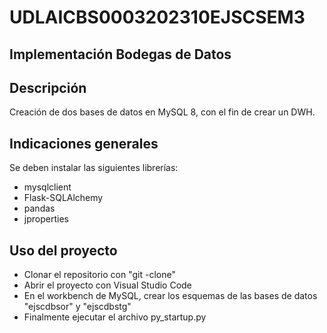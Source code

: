# UDLAICBS0003202310EJSCSEM3
## Implementación Bodegas de Datos
## Descripción 
Creación de dos bases de datos en MySQL 8, con el fin de crear un DWH.
## Indicaciones generales
Se deben instalar las siguientes librerías:
- mysqlclient
- Flask-SQLAlchemy
- pandas
- jproperties
## Uso del proyecto
- Clonar el repositorio con "git -clone"
- Abrir el proyecto con Visual Studio Code
- En el workbench de MySQL, crear los esquemas de las bases de datos "ejscdbsor" y "ejscdbstg"
- Finalmente ejecutar el archivo py_startup.py
